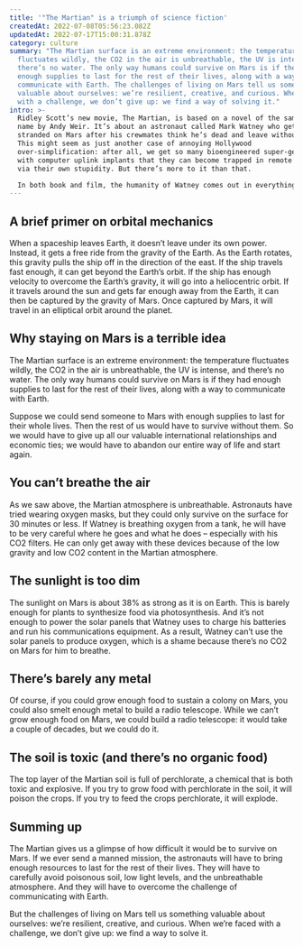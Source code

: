 ```yaml
---
title: '"The Martian" is a triumph of science fiction'
createdAt: 2022-07-08T05:56:23.082Z
updatedAt: 2022-07-17T15:00:31.878Z
category: culture
summary: "The Martian surface is an extreme environment: the temperature
  fluctuates wildly, the CO2 in the air is unbreathable, the UV is intense, and
  there’s no water. The only way humans could survive on Mars is if they had
  enough supplies to last for the rest of their lives, along with a way to
  communicate with Earth. The challenges of living on Mars tell us something
  valuable about ourselves: we’re resilient, creative, and curious. When faced
  with a challenge, we don’t give up: we find a way of solving it."
intro: >-
  Ridley Scott’s new movie, The Martian, is based on a novel of the same
  name by Andy Weir. It’s about an astronaut called Mark Watney who gets
  stranded on Mars after his crewmates think he’s dead and leave without him.
  This might seem as just another case of annoying Hollywood
  over-simplification: after all, we get so many bioengineered super-geniuses
  with computer uplink implants that they can become trapped in remote locations
  via their own stupidity. But there’s more to it than that.

  In both book and film, the humanity of Watney comes out in everything he does to survive: logical thinking (how can I eat this potato again?), ingenuity (I need water; how do I distill it from our CO2 filters), courage (explore the abandoned outpost), and compassion (contact my family). He also has a lot of fun with his predicament, cracking jokes through his video log and even going disco.
---
```


## A brief primer on orbital mechanics

When a spaceship leaves Earth, it doesn’t leave under its own power. Instead, it gets a free ride from the gravity of the Earth. As the Earth rotates, this gravity pulls the ship off in the direction of the east. If the ship travels fast enough, it can get beyond the Earth’s orbit. If the ship has enough velocity to overcome the Earth’s gravity, it will go into a heliocentric orbit. If it travels around the sun and gets far enough away from the Earth, it can then be captured by the gravity of Mars. Once captured by Mars, it will travel in an elliptical orbit around the planet.

## Why staying on Mars is a terrible idea

The Martian surface is an extreme environment: the temperature fluctuates wildly, the CO2 in the air is unbreathable, the UV is intense, and there’s no water. The only way humans could survive on Mars is if they had enough supplies to last for the rest of their lives, along with a way to communicate with Earth.

Suppose we could send someone to Mars with enough supplies to last for their whole lives. Then the rest of us would have to survive without them. So we would have to give up all our valuable international relationships and economic ties; we would have to abandon our entire way of life and start again.

## You can’t breathe the air

As we saw above, the Martian atmosphere is unbreathable. Astronauts have tried wearing oxygen masks, but they could only survive on the surface for 30 minutes or less. If Watney is breathing oxygen from a tank, he will have to be very careful where he goes and what he does – especially with his CO2 filters. He can only get away with these devices because of the low gravity and low CO2 content in the Martian atmosphere.

## The sunlight is too dim

The sunlight on Mars is about 38% as strong as it is on Earth. This is barely enough for plants to synthesize food via photosynthesis. And it’s not enough to power the solar panels that Watney uses to charge his batteries and run his communications equipment. As a result, Watney can’t use the solar panels to produce oxygen, which is a shame because there’s no CO2 on Mars for him to breathe.

## There’s barely any metal

Of course, if you could grow enough food to sustain a colony on Mars, you could also smelt enough metal to build a radio telescope. While we can’t grow enough food on Mars, we could build a radio telescope: it would take a couple of decades, but we could do it.

## The soil is toxic (and there’s no organic food)

The top layer of the Martian soil is full of perchlorate, a chemical that is both toxic and explosive. If you try to grow food with perchlorate in the soil, it will poison the crops. If you try to feed the crops perchlorate, it will explode.

## Summing up

The Martian gives us a glimpse of how difficult it would be to survive on Mars. If we ever send a manned mission, the astronauts will have to bring enough resources to last for the rest of their lives. They will have to carefully avoid poisonous soil, low light levels, and the unbreathable atmosphere. And they will have to overcome the challenge of communicating with Earth.

But the challenges of living on Mars tell us something valuable about ourselves: we’re resilient, creative, and curious. When we’re faced with a challenge, we don’t give up: we find a way to solve it.
